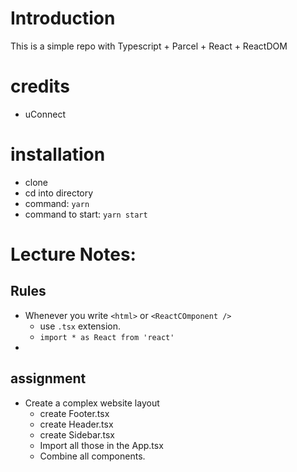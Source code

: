 # Introduction

This is a simple repo with Typescript + Parcel + React + ReactDOM 


# credits
- uConnect

# installation

- clone
- cd into directory
- command: `yarn`
- command to start: `yarn start`


# Lecture Notes:
## Rules
- Whenever you write `<html>` or `<ReactCOmponent />`
    -  use `.tsx` extension.
    -  `import * as React from 'react'`
- 



## assignment
- Create a complex website layout
    - create Footer.tsx
    - create Header.tsx
    - create Sidebar.tsx
    - Import all those in the App.tsx
    - Combine all components.
